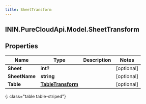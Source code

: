 ```yaml
---
title: SheetTransform
---
```

## ININ.PureCloudApi.Model.SheetTransform

## Properties

|Name | Type | Description | Notes|
|------------ | ------------- | ------------- | -------------|
| **Sheet** | **int?** |  | [optional] |
| **SheetName** | **string** |  | [optional] |
| **Table** | [**TableTransform**](TableTransform.html) |  | [optional] |
{: class="table table-striped"}


